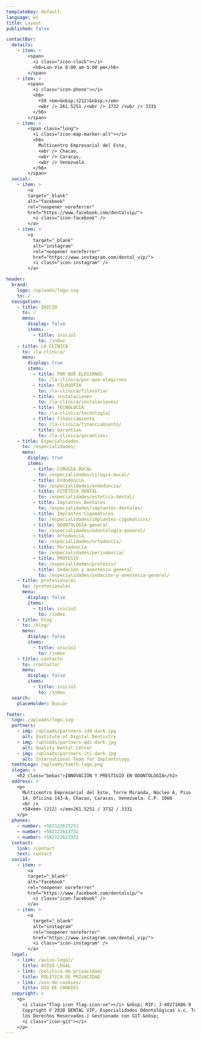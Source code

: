 ```yaml
---
templateKey: default
language: es
title: Layout
published: false

contactBar:
  details:
    - item: >
        <span>
          <i class="icon-clock"></i>
          <h6>Lun-Vie 8:00 am-5:00 pm</h6>
        </span>
    - item: >
        <span>
          <i class="icon-phone"></i>
          <h6>
            +58 <em>&nbsp;(212)&nbsp;</em>
            <wbr /> 261.5251 /<wbr /> 3732 /<wbr /> 3331
          </h6>
        </span>
    - item: >
        <span class="long">
          <i class="icon-map-marker-alt"></i>
          <h6>
            Multicentro Empresarial del Este,
            <wbr /> Chacao,
            <wbr /> Caracas,
            <wbr /> Venezuela.
          </h6>
        </span>
  social:
    - item: >
        <a
        target="_blank"
        alt="facebook"
        rel="noopener noreferrer"
        href="https://www.facebook.com/dentalvip/">
          <i class="icon-facebook" />
        </a>
    - item: >
        <a
          target="_blank"
          alt="instagram"
          rel="noopener noreferrer"
          href="https://www.instagram.com/dental_vip/">
          <i class="icon-instagram" />
        </a>

header:
  brand:
    logo: /uploads/logo.svg
    to: /
  navigation:
    - title: INICIO
      to: /
      menu:
        display: false
        items:
          - title: inicio2
            to: /index
    - title: LA CLÍNICA
      to: /la-clinica/
      menu:
        display: true
        items:
          - title: POR QUÉ ELEGIRNOS
            to: /la-clinica/por-que-elegirnos
          - title: FILOSOFÍA
            to: /la-clinica/filosofia/
          - title: instalaciones
            to: /la-clinica/instalaciones/
          - title: TECNOLOGÍA
            to: /la-clinica/tecnologia/
          - title: financiamiento
            to: /la-clinica/financiamiento/
          - title: Garantías
            to: /la-clinica/garantias/
    - title: Especialidades
      to: /especialidades/
      menu:
        display: true
        items:
          - title: CIRUGÍA BUCAL
            to: /especialidades/cirugia-bucal/
          - title: Endodoncia
            to: /especialidades/endodoncia/
          - title: ESTÉTICA DENTAL
            to: /especialidades/estetica-dental/
          - title: Implantes Dentales
            to: /especialidades/implantes-dentales/
          - title: Implantes Cigomáticos
            to: /especialidades/implantes-cigomaticos/
          - title: ODONTOLOGÍA general
            to: /especialidades/odontologia-general/
          - title: Ortodoncia
            to: /especialidades/ortodoncia/
          - title: Periodoncia
            to: /especialidades/periodoncia/
          - title: PRÓTESIS
            to: /especialidades/protesis/
          - title: Sedación y anestesia general
            to: /especialidades/sedacion-y-anestesia-general/
    - title: profesionales
      to: /profesionales
      menu:
        display: false
        items:
          - title: inicio2
            to: /index
    - title: blog
      to: /blog/
      menu:
        display: false
        items:
          - title: inicio2
            to: /index
    - title: contacto
      to: /contacto/
      menu:
        display: false
        items:
          - title: inicio2
            to: /index
  search:
    placeHolder: Buscar

footer:
  logo: /uploads/logo.svg
  partners:
    - img: /uploads/partners-idd-dark.jpg
      alt: Institute of Digital Dentistry
    - img: /uploads/partners-qdc-dark.jpg
      alt: Quality Dental Center
    - img: /uploads/partners-iti-dark.jpg
      alt: International Team for Implantology
  teethLogo: /uploads/teeth-logo.png
  slogan: >
    <h2 class="bebas">INNOVACIÓN Y PRESTIGIO EN ODONTOLOGÍA</h2>
  address: >
    <p>
      Multicentro Empresarial del Este, Torre Miranda, Núcleo A, Piso
      14, Oficina 143-A, Chacao, Caracas, Venezuela. C.P. 1060
      <br />
      +58<em> (212) </em>261.5251 / 3732 / 3331
    </p>
  phones:
    - number: +582122615251
    - number: +582122613732
    - number: +582122613331
  contact:
    link: /contact
    text: contact
  social:
    - item: >
        <a
        target="_blank"
        alt="facebook"
        rel="noopener noreferrer"
        href="https://www.facebook.com/dentalvip/">
          <i class="icon-facebook" />
        </a>
    - item: >
        <a
          target="_blank"
          alt="instagram"
          rel="noopener noreferrer"
          href="https://www.instagram.com/dental_vip/">
          <i class="icon-instagram" />
        </a>
  legal:
    - link: /aviso-legal/
      title: AVISO LEGAL
    - link: /politica-de-privacidad/
      title: POLÍTICA DE PRIVACIDAD
    - link: /uso-de-cookies/
      title: USO DE COOKIES
  copyright: >
    <p>
      <i class="flag-icon flag-icon-ve"></i> &nbsp; RIF: J-40271686-9 |
      Copyright © 2020 DENTAL VIP, Especialidades Odontológicas s.c. Todos
      los Derechos Reservados.| Gestionado con GIT &nbsp;
      <i class="icon-git"></i>
    </p>
---
```

